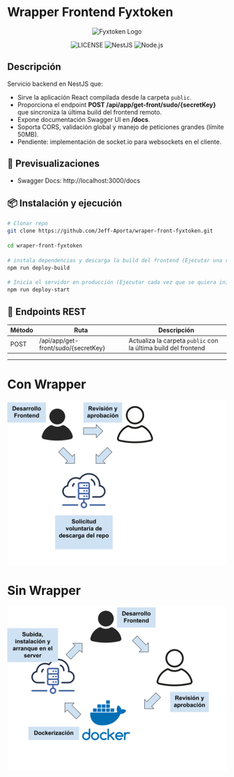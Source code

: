 # Wrapper Frontend Fyxtoken

<p align="center">
  <img src="https://fyxtokentech.github.io/frontend-fyxtoken/img/metadata/logo-main.svg" alt="Fyxtoken Logo" width="200" />
</p>

<p align="center">
 <img src="https://img.shields.io/badge/License-Private-red" alt="LICENSE"/> <img src="https://img.shields.io/badge/NestJS-11.0.1-e0234e" alt="NestJS"/> <img src="https://img.shields.io/badge/Node.js-%3E%3D16-brightgreen" alt="Node.js"/>
</p>

## Descripción

Servicio backend en NestJS que:
- Sirve la aplicación React compilada desde la carpeta `public`.
- Proporciona el endpoint **POST /api/app/get-front/sudo/{secretKey}** que sincroniza la última build del frontend remoto.
- Expone documentación Swagger UI en **/docs**.
- Soporta CORS, validación global y manejo de peticiones grandes (límite 50MB).
- Pendiente: implementación de socket.io para websockets en el cliente.

## 🔗 Previsualizaciones

- Swagger Docs: http://localhost:3000/docs  

## 📦 Instalación y ejecución

```bash
# Clonar repo
git clone https://github.com/Jeff-Aporta/wraper-front-fyxtoken.git

cd wraper-front-fyxtoken

# instala dependencias y descarga la build del frontend (Ejecutar una vez)
npm run deploy-build

# Inicia el servidor en producción (Ejecutar cada vez que se quiera iniciar el servidor)
npm run deploy-start
```  

## 🎯 Endpoints REST

| Método | Ruta                   | Descripción                               |
|--------|------------------------|-------------------------------------------|
| POST   | /api/app/get-front/sudo/{secretKey}     | Actualiza la carpeta `public` con la última build del frontend |

---

<h1>Con Wrapper</h1>
<p align="center">
  <img src="static/con-wrapper.svg" alt="Con Wrapper" />
</p>
<h1>Sin Wrapper</h1>
<p align="center">
<img src="static/sin-wrapper.svg" alt="Sin Wrapper"  />
</p>